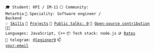 <code>🎓 Student: KPI / IM-11</code>
<code>⚪ Community: Metarhia</code>
<code>👷 Speciality: Software engineer / Backend</code><br>
<code>💡 [Skills](SKILLS.md)</code>
<code>🧻 [Projects](PROJECTS.md)</code>
<code>📢 [Public talks: 0](TALKS.md)</code>
<code>👀 [Open-source contribution](CONTRIBUTION.md)</code><br>
<code>🧑‍💻 Languages: JavaScript, C++</code>
<code>📦 Tech stack: node.js</code>
<code>🪙 [Rates](RATES.md)</code><br>
<code>💬 telegram: [@legioner9](https://telegram.me/your-nikname)</code>
<code>📫 [your-email](mailto:your-email)</code>
